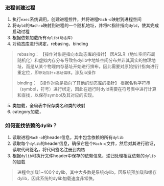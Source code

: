 
### 进程创建过程
1. 执行`exec`系统调用，创建进程控件，并将进程`Mach-o`映射到进程空间
2. 将`dyld`的`Mach-o`映射到进程的一个随机地址，并将`PC`指针指向`dyld`，使其完成启动过程
3. 根据依赖加载所有`dylib(动态库)`
4. 对动态库进行绑定，rebasing、binding
  > rebasing：
  【操作对象是指向本动态库的指针】
  因ASLR（地址空间布局随机化）和虚拟内存分布导致各dylib中地址空间分布并非其真实的物理地址，而是从某个物理内存基址开始进行排布，因此需要对原始指针指向进行重定位，即`原始指针`+`基址偏移`。涉及io操作
  >
  > binding：
  【操作对象是指向了其他的动态库的指针】
  根据名称字符串（symbol，符号）进行绑定，因此在运行时dyld需要在符号表中进行计算和查找，以保存symbol及其对应的实现。
  
5. 类加载，全局表中保存类名和类的映射
6. category加载，


### 如何查找依赖的dylib？
1. 读取进程`Mach-o`的header信息，其中包含依赖的所有`dylib`
2. 读取每个`dylib`的header信息，确保它是个`Mach-o`文件，然后对其进行验证，读取代码签名，将代码签名注册到内核
3. 根据`dylib`可执行文件header中保存的依赖信息，递归处理相互依赖的`dylib`的加载

> 进程会加载1~400个dylib，其中大多数是系统dylib。因系统预加载和缓存dylib，因此系统的dylib加载速度非常快。
